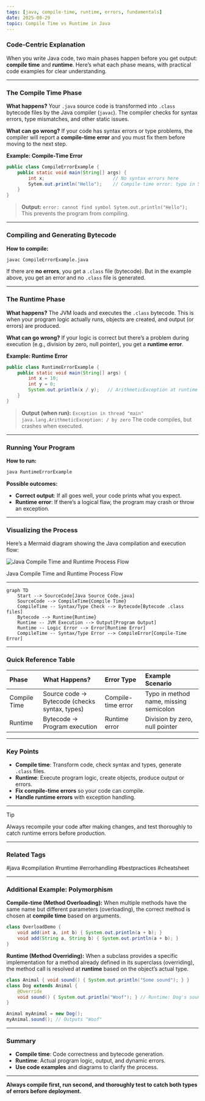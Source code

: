 ```yaml
---
tags: [java, compile-time, runtime, errors, fundamentals]
date: 2025-08-29
topic: Compile Time vs Runtime in Java
---
```



### Code-Centric Explanation

When you write Java code, two main phases happen before you get output: **compile time** and **runtime**. Here’s what each phase means, with practical code examples for clear understanding.

***

### The Compile Time Phase

**What happens?**
Your `.java` source code is transformed into `.class` bytecode files by the Java compiler (`javac`). The compiler checks for syntax errors, type mismatches, and other static issues.

**What can go wrong?**
If your code has syntax errors or type problems, the compiler will report a **compile-time error** and you must fix them before moving to the next step.

**Example: Compile-Time Error**

```java
public class CompileErrorExample {
    public static void main(String[] args) {
        int x;                         // No syntax errors here
        Sytem.out.println("Hello");    // Compile-time error: typo in System
    }
}
```

> **Output:**
> `error: cannot find symbol Sytem.out.println("Hello");`
> This prevents the program from compiling.

***

### Compiling and Generating Bytecode

**How to compile:**

```bash
javac CompileErrorExample.java
```

If there are **no errors**, you get a `.class` file (bytecode).
But in the example above, you get an error and no `.class` file is generated.

***

### The Runtime Phase

**What happens?**
The JVM loads and executes the `.class` bytecode. This is when your program logic actually runs, objects are created, and output (or errors) are produced.

**What can go wrong?**
If your logic is correct but there’s a problem during execution (e.g., division by zero, null pointer), you get a **runtime error**.

**Example: Runtime Error**

```java
public class RuntimeErrorExample {
    public static void main(String[] args) {
        int x = 10;
        int y = 0;
        System.out.println(x / y);   // ArithmeticException at runtime
    }
}
```

> **Output (when run):**
> `Exception in thread "main" java.lang.ArithmeticException: / by zero`
> The code compiles, but crashes when executed.

***

### Running Your Program

**How to run:**

```bash
java RuntimeErrorExample
```

**Possible outcomes:**

- **Correct output**: If all goes well, your code prints what you expect.
- **Runtime error**: If there’s a logical flaw, the program may crash or throw an exception.

***

### Visualizing the Process

Here’s a Mermaid diagram showing the Java compilation and execution flow:

![Java Compile Time and Runtime Process Flow](https://ppl-ai-code-interpreter-files.s3.amazonaws.com/web/direct-files/af3726db55cf68dd73d8f898771a5ceb/dd3b8645-a4ea-4c1a-b0b9-51bb2947a42f/af4d3087.png)

Java Compile Time and Runtime Process Flow

***

```mermaid
graph TD
    Start --> SourceCode[Java Source Code.java]
    SourceCode --> CompileTime{Compile Time}
    CompileTime -- Syntax/Type Check --> Bytecode[Bytecode .class files]
    Bytecode --> Runtime{Runtime}
    Runtime -- JVM Execution --> Output[Program Output]
    Runtime -- Logic Error --> Error[Runtime Error]
    CompileTime -- Syntax/Type Error --> CompileError[Compile-Time Error]
```


***

### Quick Reference Table

| Phase | What Happens? | Error Type | Example Scenario |
| :-- | :-- | :-- | :-- |
| Compile Time | Source code → Bytecode (checks syntax, types) | Compile-time error | Typo in method name, missing semicolon |
| Runtime | Bytecode → Program execution | Runtime error | Division by zero, null pointer |


***

### Key Points

- **Compile time**: Transform code, check syntax and types, generate `.class` files.
- **Runtime**: Execute program logic, create objects, produce output or errors.
- **Fix compile-time errors** so your code can compile.
- **Handle runtime errors** with exception handling.

***

> [!TIP]
> Always recompile your code after making changes, and test thoroughly to catch runtime errors before production.

***

### Related Tags

\#java \#compilation \#runtime \#errorhandling \#bestpractices \#cheatsheet

***

### Additional Example: Polymorphism

**Compile-time (Method Overloading):**
When multiple methods have the same name but different parameters (overloading), the correct method is chosen at **compile time** based on arguments.

```java
class OverloadDemo {
    void add(int a, int b) { System.out.println(a + b); }
    void add(String a, String b) { System.out.println(a + b); }
}
```

**Runtime (Method Overriding):**
When a subclass provides a specific implementation for a method already defined in its superclass (overriding), the method call is resolved at **runtime** based on the object’s actual type.

```java
class Animal { void sound() { System.out.println("Some sound"); } }
class Dog extends Animal {
    @Override
    void sound() { System.out.println("Woof"); } // Runtime: Dog's sound() called
}

Animal myAnimal = new Dog();
myAnimal.sound(); // Outputs "Woof"
```


***

### Summary

- **Compile time**: Code correctness and bytecode generation.
- **Runtime**: Actual program logic, output, and dynamic errors.
- **Use code examples** and diagrams to clarify the process.

***

**Always compile first, run second, and thoroughly test to catch both types of errors before deployment.**


